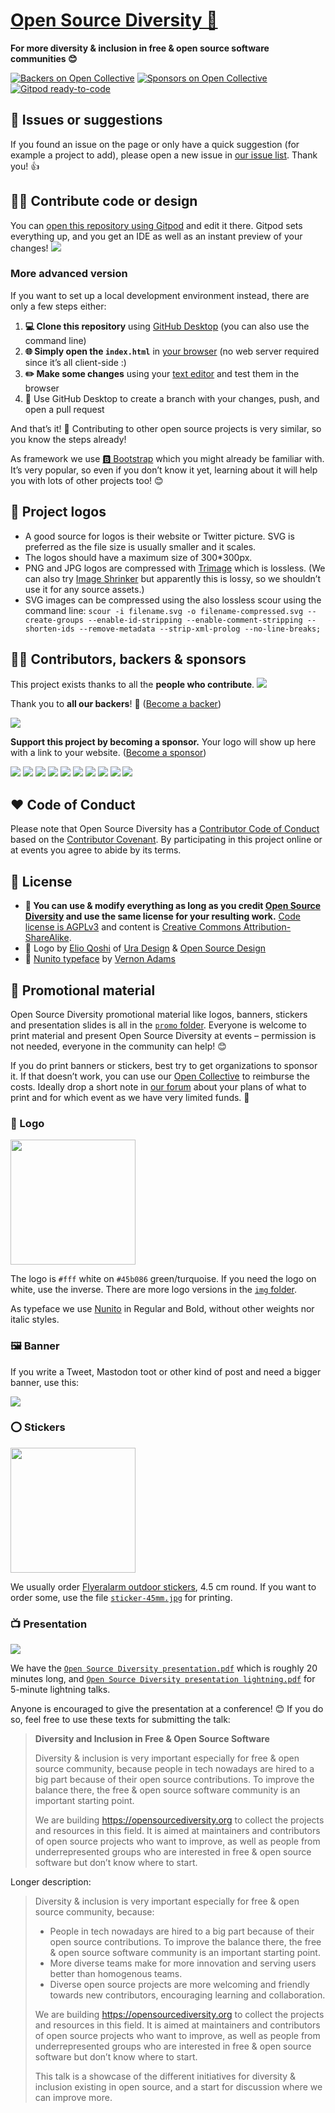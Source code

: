# [Open Source Diversity 🌼](https://opensourcediversity.org)

**For more diversity & inclusion in free & open source software communities 😊**

[![Backers on Open Collective](https://opencollective.com/opensourcediversity/backers/badge.svg)](#backers) [![Sponsors on Open Collective](https://opencollective.com/opensourcediversity/sponsors/badge.svg)](#sponsors) [![Gitpod ready-to-code](https://img.shields.io/badge/Gitpod-ready--to--code-45b086?logo=gitpod)](https://gitpod.io/#https://github.com/opensourcediversity/opensourcediversity.org)


## 🐛 Issues or suggestions

If you found an issue on the page or only have a quick suggestion (for example a project to add), please open a new issue in [our issue list](https://github.com/opensourcediversity/opensourcediversity.org/issues). Thank you! 👍


## 👩‍💻 Contribute code or design

You can [open this repository using Gitpod](https://gitpod.io/#https://github.com/opensourcediversity/opensourcediversity.org) and edit it there. Gitpod sets everything up, and you get an IDE as well as an instant preview of your changes!
![](img/gitpod.png)


### More advanced version

If you want to set up a local development environment instead, there are only a few steps either:

1. **💻 Clone this repository** using [GitHub Desktop](https://desktop.github.com) (you can also use the command line)
2. **🌐 Simply open the `index.html`** in [your browser](https://www.mozilla.org/firefox/) (no web server required since it’s all client-side :)
3. **✏️ Make some changes** using your [text editor](https://atom.io) and test them in the browser
4. 🚀 Use GitHub Desktop to create a branch with your changes, push, and open a pull request

And that’s it! 🎉 Contributing to other open source projects is very similar, so you know the steps already!

As framework we use [🅱️ Bootstrap](https://getbootstrap.com) which you might already be familiar with. It’s very popular, so even if you don’t know it yet, learning about it will help you with lots of other projects too! 😊


## 📐 Project logos

- A good source for logos is their website or Twitter picture. SVG is preferred as the file size is usually smaller and it scales.
- The logos should have a maximum size of 300*300px.
- PNG and JPG logos are compressed with [Trimage](https://trimage.org) which is lossless. (We can also try [Image Shrinker](https://image-shrinker.com) but apparently this is lossy, so we shouldn’t use it for any source assets.)
- SVG images can be compressed using the also lossless scour using the command line: `scour -i filename.svg -o filename-compressed.svg --create-groups --enable-id-stripping --enable-comment-stripping --shorten-ids --remove-metadata --strip-xml-prolog --no-line-breaks;`


## 👩‍🚀 Contributors, backers & sponsors

This project exists thanks to all the **people who contribute**. 
<a href="https://opencollective.com/opensourcediversity#contributors" target="_blank"><img src="https://opencollective.com/opensourcediversity/contributors.svg?width=890" /></a>

Thank you to **all our backers**! 🙏 ([Become a backer](https://opencollective.com/opensourcediversity#backer))

<a href="https://opencollective.com/opensourcediversity#backers" target="_blank"><img src="https://opencollective.com/opensourcediversity/backers.svg?width=890"></a>

**Support this project by becoming a sponsor.** Your logo will show up here with a link to your website. ([Become a sponsor](https://opencollective.com/opensourcediversity#sponsor))

<a href="https://opencollective.com/opensourcediversity/sponsor/0/website" target="_blank"><img src="https://opencollective.com/opensourcediversity/sponsor/0/avatar.svg"></a>
<a href="https://opencollective.com/opensourcediversity/sponsor/1/website" target="_blank"><img src="https://opencollective.com/opensourcediversity/sponsor/1/avatar.svg"></a>
<a href="https://opencollective.com/opensourcediversity/sponsor/2/website" target="_blank"><img src="https://opencollective.com/opensourcediversity/sponsor/2/avatar.svg"></a>
<a href="https://opencollective.com/opensourcediversity/sponsor/3/website" target="_blank"><img src="https://opencollective.com/opensourcediversity/sponsor/3/avatar.svg"></a>
<a href="https://opencollective.com/opensourcediversity/sponsor/4/website" target="_blank"><img src="https://opencollective.com/opensourcediversity/sponsor/4/avatar.svg"></a>
<a href="https://opencollective.com/opensourcediversity/sponsor/5/website" target="_blank"><img src="https://opencollective.com/opensourcediversity/sponsor/5/avatar.svg"></a>
<a href="https://opencollective.com/opensourcediversity/sponsor/6/website" target="_blank"><img src="https://opencollective.com/opensourcediversity/sponsor/6/avatar.svg"></a>
<a href="https://opencollective.com/opensourcediversity/sponsor/7/website" target="_blank"><img src="https://opencollective.com/opensourcediversity/sponsor/7/avatar.svg"></a>
<a href="https://opencollective.com/opensourcediversity/sponsor/8/website" target="_blank"><img src="https://opencollective.com/opensourcediversity/sponsor/8/avatar.svg"></a>
<a href="https://opencollective.com/opensourcediversity/sponsor/9/website" target="_blank"><img src="https://opencollective.com/opensourcediversity/sponsor/9/avatar.svg"></a>


## ♥ Code of Conduct

Please note that Open Source Diversity has a [Contributor Code of Conduct](https://github.com/opensourcediversity/opensourcediversity.org/blob/main/.github/CODE_OF_CONDUCT.md) based on the [Contributor Covenant](https://www.contributor-covenant.org). By participating in this project online or at events you agree to abide by its terms.


## 📜 License

- **🔀 You can use & modify everything as long as you credit [Open Source Diversity](https://opensourcediversity.org) and use the same license for your resulting work.** [Code license is AGPLv3](https://www.gnu.org/licenses/agpl-3.0.en.html) and content is [Creative Commons Attribution-ShareAlike](https://creativecommons.org/licenses/by-sa/4.0/).
- 🎨 Logo by [Elio Qoshi](https://elioqoshi.me) of [Ura Design](https://ura.design) & [Open Source Design](https://opensourcedesign.net)
- 📄 [Nunito typeface](https://github.com/vernnobile/NunitoFont) by [Vernon Adams](http://sansoxygen.com)


## 🎉 Promotional material

Open Source Diversity promotional material like logos, banners, stickers and presentation slides is all in the [`promo` folder](https://github.com/opensourcediversity/opensourcediversity.org/tree/master/promo). Everyone is welcome to print material and present Open Source Diversity at events – permission is not needed, everyone in the community can help! 😊

If you do print banners or stickers, best try to get organizations to sponsor it. If that doesn’t work, you can use our [Open Collective](https://opencollective.com/opensourcediversity) to reimburse the costs. Ideally drop a short note in [our forum](https://discourse.opensourcediversity.org) about your plans of what to print and for which event as we have very limited funds. 🙂


### 🌼 Logo

<img src="promo/sticker-45mm.jpg" width="200px" />

The logo is `#fff` white on `#45b086` green/turquoise. If you need the logo on white, use the inverse. There are more logo versions in the [`img` folder](https://github.com/opensourcediversity/opensourcediversity.org/tree/master/img).

As typeface we use [Nunito](https://github.com/opensourcediversity/opensourcediversity.org/tree/master/css) in Regular and Bold, without other weights nor italic styles.



### 🖼 Banner

If you write a Tweet, Mastodon toot or other kind of post and need a bigger banner, use this:

![](promo/banner-website.png)



### ⭕ Stickers

<img src="promo/sticker-mockup.png" width="200px" />

We usually order [Flyeralarm outdoor stickers](https://www.flyeralarm.com/de/shop/configurator/index/quantity/7983970#159=601&160=602&161=615&162=585), 4.5 cm round. If you want to order some, use the file [`sticker-45mm.jpg`](https://raw.githubusercontent.com/opensourcediversity/opensourcediversity.org/master/promo/sticker-45mm.jpg) for printing.



### 📺 Presentation

![](promo/banner-presentation.png)

We have the [`Open Source Diversity presentation.pdf`](https://github.com/opensourcediversity/opensourcediversity.org/blob/master/promo/Open%20Source%20Diversity%20presentation.pdf) which is roughly 20 minutes long, and [`Open Source Diversity presentation lightning.pdf`](https://github.com/opensourcediversity/opensourcediversity.org/blob/master/promo/Open%20Source%20Diversity%20presentation%20lightning.pdf) for 5-minute lightning talks.

Anyone is encouraged to give the presentation at a conference! 😊 If you do so, feel free to use these texts for submitting the talk:

> **Diversity and Inclusion in Free & Open Source Software**
>
> Diversity & inclusion is very important especially for free & open source community, because people in tech nowadays are hired to a big part because of their open source contributions. To improve the balance there, the free & open source software community is an important starting point.
>
> We are building https://opensourcediversity.org to collect the projects and resources in this field. It is aimed at maintainers and contributors of open source projects who want to improve, as well as people from underrepresented groups who are interested in free & open source software but don’t know where to start.

Longer description:

> Diversity & inclusion is very important especially for free & open source community, because:
>
> - People in tech nowadays are hired to a big part because of their open source contributions. To improve the balance there, the free & open source software community is an important starting point.
> - More diverse teams make for more innovation and serving users better than homogenous teams.
> - Diverse open source projects are more welcoming and friendly towards new contributors, encouraging learning and collaboration.
>
> We are building https://opensourcediversity.org to collect the projects and resources in this field. It is aimed at maintainers and contributors of open source projects who want to improve, as well as people from underrepresented groups who are interested in free & open source software but don’t know where to start.
>
> This talk is a showcase of the different initiatives for diversity & inclusion existing in open source, and a start for discussion where we can improve more.
